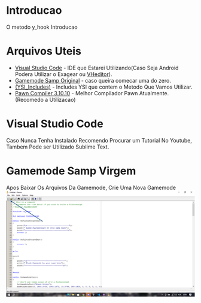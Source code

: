 # Introducao

O metodo y_hook Introducao

# Arquivos Uteis
- [Visual Studio Code](https://code.visualstudio.com/) - IDE que Estarei Utilizando(Caso Seja Android Podera Utilizar o Exagear ou [VHeditor](https://github.com/vhqtvn/VHEditor-Android/releases)).
- [Gamemode Samp Original](https://www.sa-mp.mp/downloads/) - caso queira comecar uma do zero.
- [(YSI_Includes)](https://github.com/pawn-lang/YSI-Includes/releases) - Includes YSI que contem o Metodo Que Vamos Utilizar.
- [Pawn Compiler 3.10.10](https://github.com/pawn-lang/compiler/releases) - Melhor Compilador Pawn Atualmente. (Recomedo a Utilizacao)

# Visual Studio Code
Caso Nunca Tenha Instalado Recomendo Procurar um Tutorial No Youtube, Tambem Pode ser Utilizado Sublime Text.

# Gamemode Samp Virgem
Apos Baixar Os Arquivos Da Gamemode, Crie Uma Nova Gamemode
![Utilize o Pawn Normal Para Abrir uma Nova Gamemode](../Imagens/Gamemode2.png)